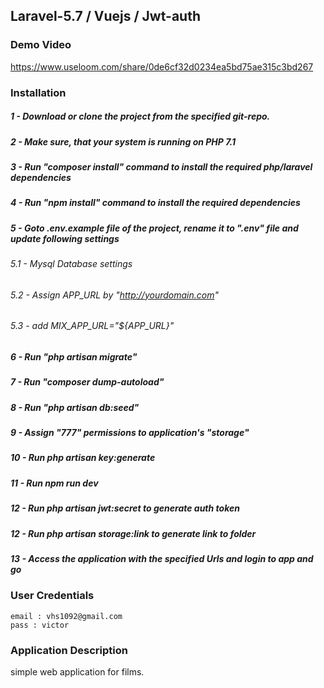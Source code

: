 
## Laravel-5.7 / Vuejs / Jwt-auth 

### Demo Video

https://www.useloom.com/share/0de6cf32d0234ea5bd75ae315c3bd267


### Installation
##### 1 - Download or clone the project from the specified git-repo.
##### 2 - Make sure, that your system is running on PHP 7.1
##### 3 - Run "composer install" command to install the required php/laravel dependencies
##### 4 - Run "npm install" command to install the required dependencies
##### 5 - Goto .env.example file of the project, rename it to ".env" file and update following settings
  ###### 5.1 - Mysql Database settings
  ###### 5.2 - Assign APP_URL by "http://yourdomain.com"
  ###### 5.3 - add MIX_APP_URL="${APP_URL}"
##### 6 - Run "php artisan migrate"
##### 7 - Run "composer dump-autoload"
##### 8 - Run "php artisan db:seed"
##### 9 - Assign "777" permissions to application's "storage"
##### 10 - Run php artisan key:generate
##### 11 - Run npm run dev
##### 12 - Run php artisan jwt:secret to generate auth token
##### 12 - Run php artisan storage:link to generate link to folder
##### 13 - Access the application with the specified Urls and login to app and go


### User Credentials
    email : vhs1092@gmail.com
    pass : victor

### Application Description
simple web application for films.
